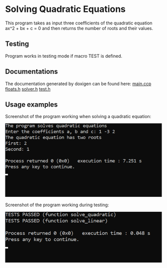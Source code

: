 # Solving Quadratic Equations
This program takes as input three coefficients of the quadratic equation ax^2 + bx + c = 0 and then returns the number of roots and their values.

## Testing
Program works in testing mode if macro TEST is defined.

## Documentations
The documentation generated by doxigen can be found here:
[main.ccp](http://htmlpreview.github.io/?https://github.com/Nastya10/quadratic-equation/blob/main/html/main_8cpp.html)
[floats.h](http://htmlpreview.github.io/?https://github.com/Nastya10/quadratic-equation/blob/main/html/floats_8h.html)
[solver.h](http://htmlpreview.github.io/?https://github.com/Nastya10/quadratic-equation/blob/main/html/solver_8h.html)
[test.h](http://htmlpreview.github.io/?https://github.com/Nastya10/quadratic-equation/blob/main/html/test_8h.html)

## Usage examples
Screenshot of the program working when solving a quadratic equation:

![Image result](https://github.com/Nastya10/quadratic-equation/blob/screenshots/result_quadratic.png)

Screenshot of the program working during testing:

![Image test](https://github.com/Nastya10/quadratic-equation/blob/screenshots/test_quadratic.png)
